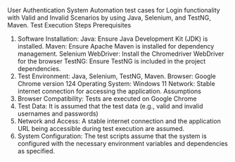User Authentication System
Automation test cases for Login functionality with Valid and Invalid Scenarios by using Java, Selenium, and TestNG, Maven.
Test Execution Steps
Prerequisites
1.	Software Installation: Java: Ensure Java Development Kit (JDK) is installed. Maven: Ensure Apache Maven is installed for dependency management. Selenium WebDriver: Install the Chromedriver WebDriver for the browser TestNG: Ensure TestNG is included in the project dependencies.
2.	Test Environment: Java, Selenium, TestNG, Maven. Browser: Google Chrome version 124 Operating System: Windows 11 Network: Stable internet connection for accessing the application.
Assumptions
1.	Browser Compatibility: Tests are executed on Google Chrome
2.	Test Data: It is assumed that the test data (e.g., valid and invalid usernames and passwords)
3.	Network and Access: A stable internet connection and the application URL being accessible during test execution are assumed.
4.	System Configuration: The test scripts assume that the system is configured with the necessary environment variables and dependencies as specified.
